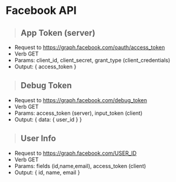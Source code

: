 # Facebook API

> ## App Token (server)
* Request to https://graph.facebook.com/oauth/access_token
* Verb GET
* Params: client_id, client_secret, grant_type (client_credentials)
* Output: { access_token }

> ## Debug Token
* Request to https://graph.facebook.com/debug_token
* Verb GET
* Params: access_token (server), input_token (client)
* Output: { data: { user_id } }

> ## User Info
* Request to https://graph.facebook.com/USER_ID
* Verb GET
* Params: fields (id,name,email), access_token (client)
* Output: { id, name, email }
